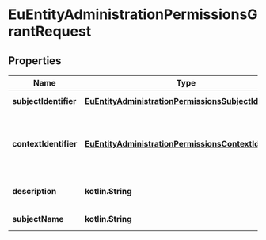 
# EuEntityAdministrationPermissionsGrantRequest

## Properties
| Name | Type | Description | Notes |
| ------------ | ------------- | ------------- | ------------- |
| **subjectIdentifier** | [**EuEntityAdministrationPermissionsSubjectIdentifier**](EuEntityAdministrationPermissionsSubjectIdentifier.md) | Identyfikator podmiotu. | Type | Value | | --- | --- | | Fingerprint | Odcisk palca certyfikatu | |  |
| **contextIdentifier** | [**EuEntityAdministrationPermissionsContextIdentifier**](EuEntityAdministrationPermissionsContextIdentifier.md) | Identyfikator zlożony z podmiotu polskiego i podmiotu unijnego. | Type | Value | | --- | --- | | NipVatUe | Dwuczłonowy identyfikator składający się z numeru NIP i numeru VAT-UE: &#x60;{nip}-{vat_ue}&#x60; | |  |
| **description** | **kotlin.String** | Opis nadawanych uprawnień. |  |
| **subjectName** | **kotlin.String** | Nazwa podmiotu. |  |



